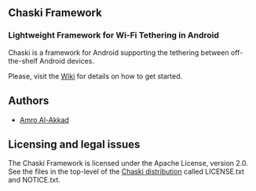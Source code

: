 ## Chaski Framework

### Lightweight Framework for Wi-Fi Tethering in Android

Chaski is a framework for Android supporting the tethering between off-the-shelf Android devices. 

Please, visit the [Wiki](https://github.com/chaski-framework/chaski/wiki) for details on how to get started.


## Authors

- [Amro Al-Akkad](https://github.com/alakkad)


Licensing and legal issues
--------------------------

The Chaski Framework is licensed under the Apache License, version 2.0. 
See the files in the top-level of the [Chaski distribution](https://github.com/chaski-framework/chaski/) called LICENSE.txt and NOTICE.txt.